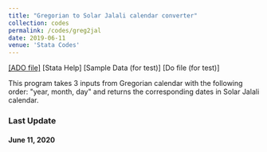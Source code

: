 ```yaml
---
title: "Gregorian to Solar Jalali calendar converter"
collection: codes
permalink: /codes/greg2jal
date: 2019-06-11
venue: 'Stata Codes'
---
```


[[ADO file]](https://www.dropbox.com/s/1bjixzxoi3lo5ns/greg2jal.ado?dl=0)
[Stata Help]
[Sample Data (for test)]
[Do file (for test)]

This program takes 3 inputs from Gregorian calendar with the following order: "year, month, day" and returns the corresponding dates in Solar Jalali calendar.

### Last Update
#### June 11, 2020
